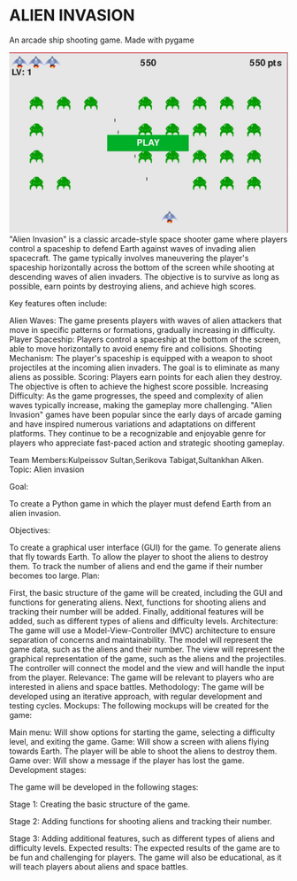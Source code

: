 # ALIEN INVASION

  An arcade ship shooting game. Made with pygame

![GAME PLAY](images/gameplay.JPG)
"Alien Invasion" is a classic arcade-style space shooter game where players control a spaceship to defend Earth against waves of invading alien spacecraft. The game typically involves maneuvering the player's spaceship horizontally across the bottom of the screen while shooting at descending waves of alien invaders. The objective is to survive as long as possible, earn points by destroying aliens, and achieve high scores.

Key features often include:

Alien Waves: The game presents players with waves of alien attackers that move in specific patterns or formations, gradually increasing in difficulty.
Player Spaceship: Players control a spaceship at the bottom of the screen, able to move horizontally to avoid enemy fire and collisions.
Shooting Mechanism: The player's spaceship is equipped with a weapon to shoot projectiles at the incoming alien invaders. The goal is to eliminate as many aliens as possible.
Scoring: Players earn points for each alien they destroy. The objective is often to achieve the highest score possible.
Increasing Difficulty: As the game progresses, the speed and complexity of alien waves typically increase, making the gameplay more challenging.
"Alien Invasion" games have been popular since the early days of arcade gaming and have inspired numerous variations and adaptations on different platforms. They continue to be a recognizable and enjoyable genre for players who appreciate fast-paced action and strategic shooting gameplay.

Team Members:Kulpeissov Sultan,Serikova Tabigat,Sultankhan Alken. Topic: Alien invasion

Goal:

To create a Python game in which the player must defend Earth from an alien invasion.

Objectives:

To create a graphical user interface (GUI) for the game. To generate aliens that fly towards Earth. To allow the player to shoot the aliens to destroy them. To track the number of aliens and end the game if their number becomes too large. Plan:

First, the basic structure of the game will be created, including the GUI and functions for generating aliens. Next, functions for shooting aliens and tracking their number will be added. Finally, additional features will be added, such as different types of aliens and difficulty levels. Architecture: The game will use a Model-View-Controller (MVC) architecture to ensure separation of concerns and maintainability. The model will represent the game data, such as the aliens and their number. The view will represent the graphical representation of the game, such as the aliens and the projectiles. The controller will connect the model and the view and will handle the input from the player. Relevance: The game will be relevant to players who are interested in aliens and space battles. Methodology: The game will be developed using an iterative approach, with regular development and testing cycles. Mockups: The following mockups will be created for the game:

Main menu: Will show options for starting the game, selecting a difficulty level, and exiting the game. Game: Will show a screen with aliens flying towards Earth. The player will be able to shoot the aliens to destroy them. Game over: Will show a message if the player has lost the game. Development stages:

The game will be developed in the following stages:

Stage 1: Creating the basic structure of the game. 

Stage 2: Adding functions for shooting aliens and tracking their number. 

Stage 3: Adding additional features, such as different types of aliens and difficulty levels. Expected results: The expected results of the game are to be fun and challenging for players. The game will also be educational, as it will teach players about aliens and space battles.
